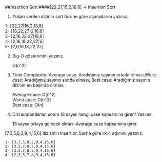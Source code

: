 ##Insertion Sort
####[22,27,16,2,18,6] -> Insertion Sort

1. Yukarı verilen dizinin sort türüne göre aşamalarını yazınız.

1- [22,27|16,2,18,6]  
2- [16,22,27|2,18,6]  
3- [2,16,22,27|18,6]  
4- [2,16,18,22,27|6]  
5- [2,6,16,18,22,27]

2. Big-O gösterimini yazınız.

    O(n^2)

3. Time Complexity: Average case: Aradığımız sayının ortada olması,Worst case: Aradığımız sayının sonda olması, Best   case: Aradığımız sayının dizinin en başında olması.

    Average case: O(n^2)  
    Worst case: O(n^2)  
    Best case: O(n)

4. Dizi sıralandıktan sonra 18 sayısı hangi case kapsamına girer? Yazınız.

    18 sayısı ortaya gelecek olması Average case kapsamına girer.



[7,3,5,8,2,9,4,15,6] dizisinin Insertion Sort'a göre ilk 4 adımını yazınız.

    1- [3,7,5,8,2,9,4,15,6]  
    2- [3,5,7,8,2,9,4,15,6]  
    3- [3,5,7,8,2,9,4,15,6]  
    4- [2,3,5,7,8,9,4,15,6]